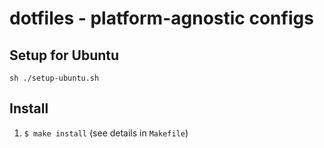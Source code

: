 dotfiles - platform-agnostic configs
========

## Setup for Ubuntu

`sh ./setup-ubuntu.sh`

## Install

1. `$ make install` (see details in `Makefile`)

